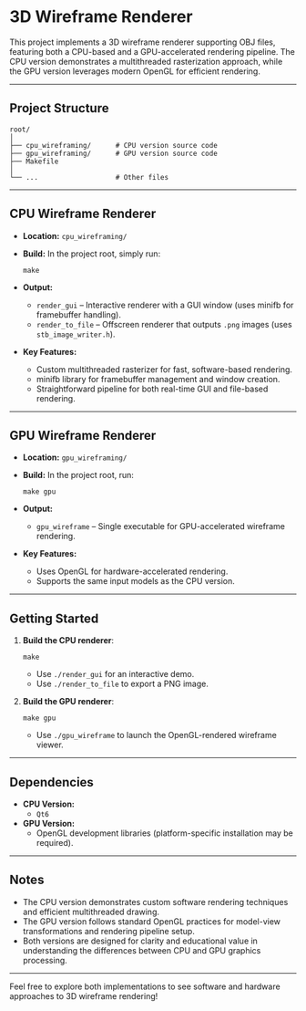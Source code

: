 # 3D Wireframe Renderer

This project implements a 3D wireframe renderer supporting OBJ files, featuring both a CPU-based and a GPU-accelerated rendering pipeline. The CPU version demonstrates a multithreaded rasterization approach, while the GPU version leverages modern OpenGL for efficient rendering.

---

## Project Structure

```
root/
│
├── cpu_wireframing/      # CPU version source code
├── gpu_wireframing/      # GPU version source code
├── Makefile
│
└── ...                   # Other files
```

---

## CPU Wireframe Renderer

- **Location:** `cpu_wireframing/`
- **Build:** In the project root, simply run:
  ```
  make
  ```
- **Output:**

  - `render_gui` – Interactive renderer with a GUI window (uses minifb for framebuffer handling).
  - `render_to_file` – Offscreen renderer that outputs `.png` images (uses `stb_image_writer.h`).

- **Key Features:**
  - Custom multithreaded rasterizer for fast, software-based rendering.
  - minifb library for framebuffer management and window creation.
  - Straightforward pipeline for both real-time GUI and file-based rendering.

---

## GPU Wireframe Renderer

- **Location:** `gpu_wireframing/`
- **Build:** In the project root, run:
  ```
  make gpu
  ```
- **Output:**

  - `gpu_wireframe` – Single executable for GPU-accelerated wireframe rendering.

- **Key Features:**
  - Uses OpenGL for hardware-accelerated rendering.
  - Supports the same input models as the CPU version.

---

## Getting Started

1. **Build the CPU renderer**:

   ```
   make
   ```

   - Use `./render_gui` for an interactive demo.
   - Use `./render_to_file` to export a PNG image.

2. **Build the GPU renderer**:
   ```
   make gpu
   ```
   - Use `./gpu_wireframe` to launch the OpenGL-rendered wireframe viewer.

---

## Dependencies

- **CPU Version:**
  - `Qt6`
- **GPU Version:**
  - OpenGL development libraries (platform-specific installation may be required).

---

## Notes

- The CPU version demonstrates custom software rendering techniques and efficient multithreaded drawing.
- The GPU version follows standard OpenGL practices for model-view transformations and rendering pipeline setup.
- Both versions are designed for clarity and educational value in understanding the differences between CPU and GPU graphics processing.

---

Feel free to explore both implementations to see software and hardware approaches to 3D wireframe rendering!
